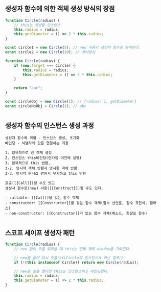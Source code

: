 ## 생성자 함수에 의한 객체 생성 방식의 장점

```javascript
function Circle(radius) {
    // this는 생성할 인스턴스
    this.radius = radius;
    this.getDiameter = () => 2 * this.radius;
}

const circle1 = new Circle(5); // new 사용시 생성자 함수로 동작한다.
const circle2 = new Circle(10); // 재사용성
```

```javascript
function Circle(radius) {
    if (new.target === Circle) {
        this.radius = radius;
        this.getDiameter = () => 2 * this.radius;
    }

    return "abc";
}

const circleObj = new Circle(1); // {radius: 1, getDiameter}
const circleNoObj = Circle(1); // abc
```

#

## 생성자 함수의 인스턴스 생성 과정

    생성자 함수의 역할 - 인스턴스 생성, 초기화
    바인딩 - 식별자와 값은 연결하는 과정

    1. 암묵적으로 빈 객체 생성
    2. 인스턴스 this바인딩(런타임 이전에 실행)
    3. 암묵적으로 this 반환,
    3-2. 명시적 객체 반환시 명시한 객체 반환
    3-3. 명시적 원시값 반환시 무시하고 this 반환

    호출([[Call]])할 수도 있고
    생성사 함수로(new) 사용([[Construct]])할 수도 있다.

    - callable: [[Call]]을 갖는 함수 객체
    - constructor: [[Constructor]]를 갖는 함수 객체(함수 선언문, 함수 표현식, 클래스)
    - non-constructor: [[Constructor]]가 없는 함수 객체(메소드, 화살표 함수)

#

## 스코프 세이프 생성자 패턴

```javascript
function Circle(radius) {
    // new 없이 호출 되었을 때 this는 전역 객체 window를 가리킨다.

    // new를 붙여 다시 호출(if(Circle의 인스턴스가 아닌 경우))
    if (!(this instanceof Circle)) return new Circle(radius);

    // new로 호출 했다면 this는 인스턴스이고 바인딩한다.
    this.radius = radius;
    this.getDiameter = () => 2 * this.radius;
}
```

